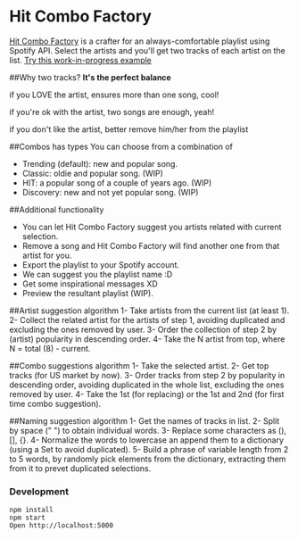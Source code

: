 # Hit Combo Factory
[Hit Combo Factory](http://cosmitar.github.io/hit-combo-factory/) is a crafter for an always-comfortable playlist using Spotify API.
Select the artists and you'll get two tracks of each artist on the list.
[Try this work-in-progress example](http://cosmitar.github.io/hit-combo-factory/)

##Why two tracks? 
**It's the perfect balance**

if you LOVE the artist, ensures more than one song, cool!

if you're ok with the artist, two songs are enough, yeah!

if you don't like the artist, better remove him/her from the playlist

##Combos has types
You can choose from a combination of
- Trending (default): new and popular song.
- Classic: oldie and popular song. (WIP)
- HIT: a popular song of a couple of years ago. (WIP)
- Discovery: new and not yet popular song. (WIP)

##Additional functionality
- You can let Hit Combo Factory suggest you artists related with current selection.
- Remove a song and Hit Combo Factory will find another one from that artist for you.
- Export the playlist to your Spotify account.
- We can suggest you the playlist name :D
- Get some inspirational messages XD
- Preview the resultant playlist (WIP).


##Artist suggestion algorithm
1- Take artists from the current list (at least 1).
2- Collect the related artist for the artists of step 1, avoiding duplicated and excluding the ones removed by user.
3- Order the collection of step 2 by (artist) popularity in descending order.
4- Take the N artist from top, where N = total (8) - current.

##Combo suggestions algorithm
1- Take the selected artist.
2- Get top tracks (for US market by now).
3- Order tracks from step 2 by popularity in descending order, avoiding duplicated in the whole list, excluding the ones removed by user.
4- Take the 1st (for replacing) or the 1st and 2nd (for first time combo suggestion).

##Naming suggestion algorithm
1- Get the names of tracks in list.
2- Split by space (" ") to obtain individual words.
3- Replace some characters as (), [], {}.
4- Normalize the words to lowercase an append them to a dictionary (using a Set to avoid duplicated).
5- Build a phrase of variable length from 2 to 5 words, by randomly pick elements from the dictionary, extracting them from it to prevet duplicated selections.

### Development

```
npm install
npm start
Open http://localhost:5000
```
